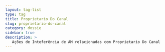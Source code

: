 ```yaml
---
layout: tag-list
type: tag
title: Proprietario Do Canal
slug: proprietario-do-canal
category: dossie
sidebar: true
description: >
   Ações de Inteferência de AM relacionadas com Proprietario Do Canal
---
```


